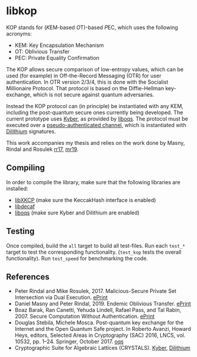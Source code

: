 libkop
======

KOP stands for (*K*EM-based *O*T)-based *P*EC,
which uses the following acronyms:
- KEM: Key Encapsulation Mechanism
- OT: Oblivious Transfer
- PEC: Private Equality Confirmation

The KOP allows secure comparison of low-entropy values, which can be used (for
example) in Off-the-Record Messaging (OTR) for user authentication. In OTR
version 2/3/4, this is done with the Socialist Millionaire Protocol.  That
protocol is based on the Diffie-Hellman key-exchange, which is not secure
against quantum adversaries.

Instead the KOP protocol can (in principle) be instantiated with any KEM,
including the post-quantum secure ones currently being developed. The current
prototype uses [Kyber][kyber], as provided by [liboqs][oqs]. The protocol must
be executed over a [pseudo-authenticated channel][bclpr07], which is
instantiated with [Dilithium][dilithium] signatures.

This work accompanies my thesis and relies on the work done by Masny,
Rindal and Rosulek [rr17], [mr19].


Compiling
---------

In order to compile the library, make sure that the following libraries are installed:
 - [libXKCP](https://github.com/XKCP/XKCP) (make sure the KeccakHash interface is enabled)
 - [libdecaf](https://sourceforge.net/projects/ed448goldilocks/)
 - [liboqs](https://openquantumsafe.org/liboqs/) (make sure Kyber and Dilithium are enabled)


Testing
-------

Once compiled, build the `all` target to build all test-files.
Run each `test_*` target to test the corresponding functionality.
(`test_kop` tests the overall functionality).
Run `test_speed` for benchmarking the code.


References
----------

- Peter Rindal and Mike Rosulek, 2017.
  Malicious-Secure Private Set Intersection via Dual Execution.
	[ePrint][rr17]
- Daniel Masny and Peter Rindal, 2019.
  Endemic Oblivious Transfer.
	[ePrint][mr19]
- Boaz Barak, Ran Canetti, Yehuda Lindell, Rafael Pass, and Tal Rabin, 2007.
  Secure Computation Without Authentication.
  [ePrint][bclpr07]
- Douglas Stebila, Michele Mosca.
  Post-quantum key exchange for the Internet and the Open Quantum Safe project.
	In Roberto Avanzi, Howard Heys, editors, Selected Areas in Cryptography (SAC) 2016, LNCS, vol. 10532, pp. 1–24. Springer, October 2017.
	[oqs]
- Cryptographic Suite for Algebraic Lattices (CRYSTALS).
  [Kyber][kyber], [Dilithium][dilithium]

[rr17]: https://eprint.iacr.org/2017/769
[mr19]: https://eprint.iacr.org/2019/706
[bclpr07]: https://eprint.iacr.org/2007/464
[oqs]: https://openquantumsafe.org
[kyber]: https://pq-crystals.org/kyber/
[dilithium]: https://pq-crystals.org/dilithium/
